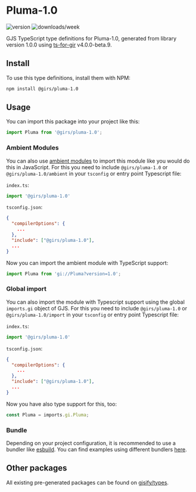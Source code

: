 
# Pluma-1.0

![version](https://img.shields.io/npm/v/@girs/pluma-1.0)
![downloads/week](https://img.shields.io/npm/dw/@girs/pluma-1.0)


GJS TypeScript type definitions for Pluma-1.0, generated from library version 1.0.0 using [ts-for-gir](https://github.com/gjsify/ts-for-gir) v4.0.0-beta.9.


## Install

To use this type definitions, install them with NPM:
```bash
npm install @girs/pluma-1.0
```

## Usage

You can import this package into your project like this:
```ts
import Pluma from '@girs/pluma-1.0';
```

### Ambient Modules

You can also use [ambient modules](https://github.com/gjsify/ts-for-gir/tree/main/packages/cli#ambient-modules) to import this module like you would do this in JavaScript.
For this you need to include `@girs/pluma-1.0` or `@girs/pluma-1.0/ambient` in your `tsconfig` or entry point Typescript file:

`index.ts`:
```ts
import '@girs/pluma-1.0'
```

`tsconfig.json`:
```json
{
  "compilerOptions": {
    ...
  },
  "include": ["@girs/pluma-1.0"],
  ...
}
```

Now you can import the ambient module with TypeScript support: 

```ts
import Pluma from 'gi://Pluma?version=1.0';
```

### Global import

You can also import the module with Typescript support using the global `imports.gi` object of GJS.
For this you need to include `@girs/pluma-1.0` or `@girs/pluma-1.0/import` in your `tsconfig` or entry point Typescript file:

`index.ts`:
```ts
import '@girs/pluma-1.0'
```

`tsconfig.json`:
```json
{
  "compilerOptions": {
    ...
  },
  "include": ["@girs/pluma-1.0"],
  ...
}
```

Now you have also type support for this, too:

```ts
const Pluma = imports.gi.Pluma;
```

### Bundle

Depending on your project configuration, it is recommended to use a bundler like [esbuild](https://esbuild.github.io/). You can find examples using different bundlers [here](https://github.com/gjsify/ts-for-gir/tree/main/examples).

## Other packages

All existing pre-generated packages can be found on [gjsify/types](https://github.com/gjsify/types).

